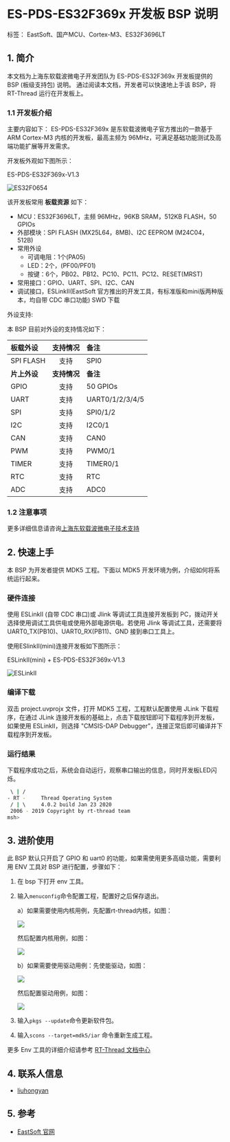 # ES-PDS-ES32F369x 开发板 BSP 说明
标签： EastSoft、国产MCU、Cortex-M3、ES32F3696LT

## 1. 简介

本文档为上海东软载波微电子开发团队为 ES-PDS-ES32F369x 开发板提供的 BSP (板级支持包) 说明。
通过阅读本文档，开发者可以快速地上手该 BSP，将 RT-Thread 运行在开发板上。

### 1.1  开发板介绍

主要内容如下：
ES-PDS-ES32F369x 是东软载波微电子官方推出的一款基于 ARM Cortex-M3 内核的开发板，最高主频为 96MHz，可满足基础功能测试及高端功能扩展等开发需求。

开发板外观如下图所示：

ES-PDS-ES32F369x-V1.3

![ES32F0654](figures/ES-PDS-ES32F369x-V1.3.jpg)

该开发板常用 **板载资源** 如下：

- MCU：ES32F3696LT，主频 96MHz，96KB SRAM，512KB FLASH，50 GPIOs
- 外部模块：SPI FLASH (MX25L64，8MB)、I2C EEPROM (M24C04，512B)
- 常用外设
  - 可调电阻：1个(PA05)
  - LED：2个，(PF00/PF01)
  - 按键：6个，PB02、PB12、PC10、PC11、PC12、RESET(MRST)
- 常用接口：GPIO、UART、SPI、I2C、CAN
- 调试接口，ESLinkⅡ(EastSoft 官方推出的开发工具，有标准版和mini版两种版本，均自带 CDC 串口功能) SWD 下载

外设支持:

本 BSP 目前对外设的支持情况如下：

| **板载外设** | **支持情况** | **备注**        |
| :----------- | :----------: | :-------------- |
| SPI FLASH    |     支持     | SPI0            |
| **片上外设** | **支持情况** | **备注**        |
| GPIO         |     支持     | 50 GPIOs        |
| UART         |     支持     | UART0/1/2/3/4/5 |
| SPI          |     支持     | SPI0/1/2        |
| I2C          |     支持     | I2C0/1          |
| CAN          |     支持     | CAN0            |
| PWM          |     支持     | PWM0/1          |
| TIMER        |     支持     | TIMER0/1        |
| RTC          |     支持     | RTC             |
| ADC          |     支持     | ADC0            |

### 1.2  注意事项

更多详细信息请咨询[上海东软载波微电子技术支持](http://www.essemi.com/)

## 2. 快速上手

本 BSP 为开发者提供 MDK5 工程。下面以 MDK5 开发环境为例，介绍如何将系统运行起来。

### 硬件连接

使用 ESLinkⅡ (自带 CDC 串口)或 Jlink 等调试工具连接开发板到 PC，拨动开关选择使用调试工具供电或使用外部电源供电。若使用 Jlink 等调试工具，还需要将 UART0_TX(PB10)、UART0_RX(PB11)、GND 接到串口工具上。

使用ESlinkⅡ(mini)连接开发板如下图所示：

ESLinkⅡ(mini) + ES-PDS-ES32F369x-V1.3

![ESLinkII](figures/ESLinkII-mini.jpg)

### 编译下载

双击 project.uvprojx 文件，打开 MDK5 工程，工程默认配置使用 JLink 下载程序，在通过 JLink 连接开发板的基础上，点击下载按钮即可下载程序到开发板，如果使用 ESLinkⅡ，则选择 "CMSIS-DAP Debugger"，连接正常后即可编译并下载程序到开发板。

### 运行结果

下载程序成功之后，系统会自动运行，观察串口输出的信息，同时开发板LED闪烁。
```bash
 \ | /
- RT -     Thread Operating System
 / | \     4.0.2 build Jan 23 2020
 2006 - 2019 Copyright by rt-thread team
msh>
```
## 3. 进阶使用

此 BSP 默认只开启了 GPIO 和 uart0 的功能，如果需使用更多高级功能，需要利用 ENV 工具对 BSP 进行配置，步骤如下：

1. 在 bsp 下打开 env 工具。

2. 输入`menuconfig`命令配置工程，配置好之后保存退出。

    a）如果需要使用内核用例，先配置rt-thread内核，如图：

    ![](D:\liuhy\history\rt-thread\lhy-rtt\rt-thread\bsp\essemi\es32f369x\figures\内核配置.PNG)

    然后配置内核用例，如图：

    ![](D:\liuhy\history\rt-thread\lhy-rtt\rt-thread\bsp\essemi\es32f369x\figures\内核用例.PNG)

    b）如果需要使用驱动用例：先使能驱动，如图：

    ![](D:\liuhy\history\rt-thread\lhy-rtt\rt-thread\bsp\essemi\es32f369x\figures\驱动配置.PNG)

    然后配置驱动用例，如图：

    ![](D:\liuhy\history\rt-thread\lhy-rtt\rt-thread\bsp\essemi\es32f369x\figures\驱动用例.PNG)

3. 输入`pkgs --update`命令更新软件包。

4. 输入`scons --target=mdk5/iar` 命令重新生成工程。

更多 Env 工具的详细介绍请参考 [RT-Thread 文档中心](https://www.rt-thread.org/document/site/)

## 4. 联系人信息

- [liuhongyan](https://gitee.com/liuhongyan98) 

## 5. 参考

- [ EastSoft 官网](http://www.essemi.com)

